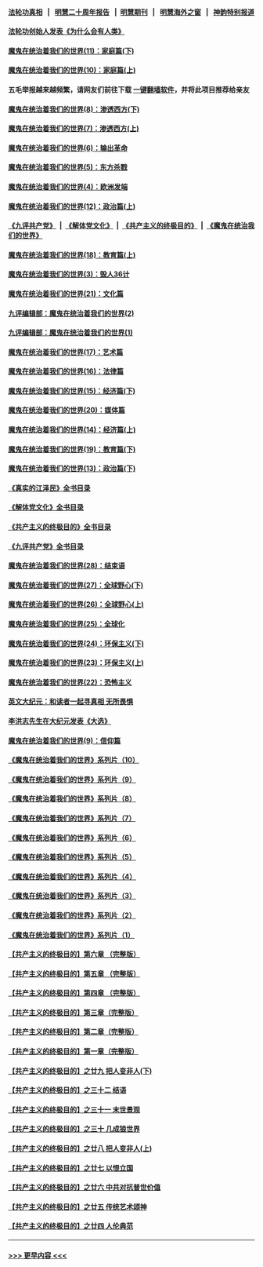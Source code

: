 #### [法轮功真相](https://github.com/gfw-breaker/truth/blob/master/README.md?t=0) &nbsp;&nbsp;|&nbsp;&nbsp; [明慧二十周年报告](https://github.com/gfw-breaker/mh-reports/blob/master/README.md?t=0) &nbsp;&nbsp;|&nbsp;&nbsp;[明慧期刊](https://github.com/gfw-breaker/mh-qikan) &nbsp;&nbsp;|&nbsp;&nbsp; [明慧海外之窗](https://github.com/gfw-breaker/mh-news/blob/master/README.md?t=0) &nbsp;&nbsp;|&nbsp;&nbsp; [神韵特别报道](https://github.com/gfw-breaker/mh-news/blob/master/shenyun.md?t=0)
#### [法轮功创始人发表《为什么会有人类》](../pages/nsc422/n13912117.md?t=04051843) 
#### [魔鬼在统治着我们的世界(11)：家庭篇(下)](../pages/nsc422/n10440961.md?t=04051843) 
#### [魔鬼在统治着我们的世界(10)：家庭篇(上)](../pages/nsc422/n10435448.md?t=04051843) 
#### 五毛举报越来越频繁，请网友们前往下载 [一键翻墙软件](https://github.com/gfw-breaker/ssr-accounts)，并将此项目推荐给亲友
#### [魔鬼在统治着我们的世界(8)：渗透西方(下)](../pages/nsc422/n10429603.md?t=04051843) 
#### [魔鬼在统治着我们的世界(7)：渗透西方(上)](../pages/nsc422/n10426013.md?t=04051843) 
#### [魔鬼在统治着我们的世界(6)：输出革命](../pages/nsc422/n10421536.md?t=04051843) 
#### [魔鬼在统治着我们的世界(5)：东方杀戮](../pages/nsc422/n10417707.md?t=04051843) 
#### [魔鬼在统治着我们的世界(4)：欧洲发端](../pages/nsc422/n10414890.md?t=04051843) 
#### [魔鬼在统治着我们的世界(12)：政治篇(上)](../pages/nsc422/n10444576.md?t=04051843) 
#### [《九评共产党》](https://github.com/begood0513/9ping.md/blob/master/README.md) &nbsp;|&nbsp; [《解体党文化》](../../../../jtdwh.md/blob/master/README.md)  &nbsp;|&nbsp; [《共产主义的终极目的》](../../../../gczydzjmd.md/blob/master/README.md) &nbsp;|&nbsp; [《魔鬼在统治我们的世界》](../../../../mgztzwmdsj.md/blob/master/README.md) 
#### [魔鬼在统治着我们的世界(18)：教育篇(上)](../pages/nsc422/n10526970.md?t=04051843) 
#### [魔鬼在统治着我们的世界(3)：毁人36计](../pages/nsc422/n10411583.md?t=04051843) 
#### [魔鬼在统治着我们的世界(21)：文化篇](../pages/nsc422/n10597706.md?t=04051843) 
#### [九评编辑部：魔鬼在统治着我们的世界(2)](../pages/nsc422/n10410036.md?t=04051843) 
#### [九评编辑部：魔鬼在统治着我们的世界(1)](../pages/nsc422/n10406825.md?t=04051843) 
#### [魔鬼在统治着我们的世界(17)：艺术篇](../pages/nsc422/n10499093.md?t=04051843) 
#### [魔鬼在统治着我们的世界(16)：法律篇](../pages/nsc422/n10485969.md?t=04051843) 
#### [魔鬼在统治着我们的世界(15)：经济篇(下)](../pages/nsc422/n10469975.md?t=04051843) 
#### [魔鬼在统治着我们的世界(20)：媒体篇](../pages/nsc422/n10586579.md?t=04051843) 
#### [魔鬼在统治着我们的世界(14)：经济篇(上)](../pages/nsc422/n10457370.md?t=04051843) 
#### [魔鬼在统治着我们的世界(19)：教育篇(下)](../pages/nsc422/n10564808.md?t=04051843) 
#### [魔鬼在统治着我们的世界(13)：政治篇(下)](../pages/nsc422/n10448270.md?t=04051843) 
#### [《真实的江泽民》全书目录](../pages/nsc422/n13721399.md?t=04051843) 
#### [《解体党文化》全书目录](../pages/nsc422/n13721157.md?t=04051843) 
#### [《共产主义的终极目的》全书目录](../pages/nsc422/n13721048.md?t=04051843) 
#### [《九评共产党》全书目录](../pages/nsc422/n13708085.md?t=04051843) 
#### [魔鬼在统治着我们的世界(28)：结束语](../pages/nsc422/n10936246.md?t=04051843) 
#### [魔鬼在统治着我们的世界(27)：全球野心(下)](../pages/nsc422/n10928319.md?t=04051843) 
#### [魔鬼在统治着我们的世界(26)：全球野心(上)](../pages/nsc422/n10900318.md?t=04051843) 
#### [魔鬼在统治着我们的世界(25)：全球化](../pages/nsc422/n10788205.md?t=04051843) 
#### [魔鬼在统治着我们的世界(24)：环保主义(下)](../pages/nsc422/n10695307.md?t=04051843) 
#### [魔鬼在统治着我们的世界(23)：环保主义(上)](../pages/nsc422/n10688613.md?t=04051843) 
#### [魔鬼在统治着我们的世界(22)：恐怖主义](../pages/nsc422/n10614727.md?t=04051843) 
#### [英文大纪元：和读者一起寻真相 无所畏惧](../pages/nsc422/n12542027.md?t=04051843) 
#### [李洪志先生在大纪元发表《大选》](../pages/nsc422/n12534746.md?t=04051843) 
#### [魔鬼在统治着我们的世界(9)：信仰篇](../pages/nsc422/n10432159.md?t=04051843) 
#### [《魔鬼在统治着我们的世界》系列片（10）](../pages/nsc422/n12292670.md?t=04051843) 
#### [《魔鬼在统治着我们的世界》系列片（9）](../pages/nsc422/n12290859.md?t=04051843) 
#### [《魔鬼在统治着我们的世界》系列片（8）](../pages/nsc422/n12287445.md?t=04051843) 
#### [《魔鬼在统治着我们的世界》系列片（7）](../pages/nsc422/n12283425.md?t=04051843) 
#### [《魔鬼在统治着我们的世界》系列片（6）](../pages/nsc422/n12282314.md?t=04051843) 
#### [《魔鬼在统治着我们的世界》系列片（5）](../pages/nsc422/n12281419.md?t=04051843) 
#### [《魔鬼在统治着我们的世界》系列片（4）](../pages/nsc422/n12274024.md?t=04051843) 
#### [《魔鬼在统治着我们的世界》系列片（3）](../pages/nsc422/n12271322.md?t=04051843) 
#### [《魔鬼在统治着我们的世界》系列片（2）](../pages/nsc422/n12269049.md?t=04051843) 
#### [《魔鬼在统治着我们的世界》系列片（1）](../pages/nsc422/n12267575.md?t=04051843) 
#### [【共产主义的终极目的】第六章 （完整版）](../pages/nsc422/n11428913.md?t=04051843) 
#### [【共产主义的终极目的】第五章 （完整版）](../pages/nsc422/n11428912.md?t=04051843) 
#### [【共产主义的终极目的】第四章 （完整版）](../pages/nsc422/n11428907.md?t=04051843) 
#### [【共产主义的终极目的】第三章（完整版）](../pages/nsc422/n11428848.md?t=04051843) 
#### [【共产主义的终极目的】第二章（完整版）](../pages/nsc422/n11428831.md?t=04051843) 
#### [【共产主义的终极目的】第一章（完整版）](../pages/nsc422/n11417651.md?t=04051843) 
#### [【共产主义的终极目的】之廿九 把人变非人(下)](../pages/nsc422/n11344140.md?t=04051843) 
#### [【共产主义的终极目的】之三十二 结语](../pages/nsc422/n11360535.md?t=04051843) 
#### [【共产主义的终极目的】之三十一 末世景观](../pages/nsc422/n11351129.md?t=04051843) 
#### [【共产主义的终极目的】之三十 几成狼世界](../pages/nsc422/n11348280.md?t=04051843) 
#### [【共产主义的终极目的】之廿八 把人变非人(上)](../pages/nsc422/n11340492.md?t=04051843) 
#### [【共产主义的终极目的】之廿七 以恨立国](../pages/nsc422/n11336944.md?t=04051843) 
#### [【共产主义的终极目的】之廿六 中共对抗普世价值](../pages/nsc422/n11324785.md?t=04051843) 
#### [【共产主义的终极目的】之廿五 传统艺术颂神](../pages/nsc422/n11296396.md?t=04051843) 
#### [【共产主义的终极目的】之廿四 人伦典范](../pages/nsc422/n11296397.md?t=04051843) 

----
#### [ >>> 更早内容 <<< ](../indexes/nsc422-earlier.md)
